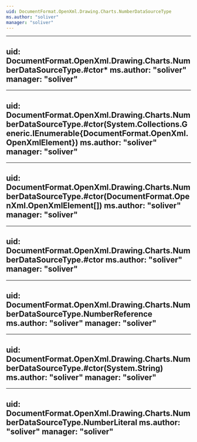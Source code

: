 ```yaml
---
uid: DocumentFormat.OpenXml.Drawing.Charts.NumberDataSourceType
ms.author: "soliver"
manager: "soliver"
---
```


---
uid: DocumentFormat.OpenXml.Drawing.Charts.NumberDataSourceType.#ctor*
ms.author: "soliver"
manager: "soliver"
---

---
uid: DocumentFormat.OpenXml.Drawing.Charts.NumberDataSourceType.#ctor(System.Collections.Generic.IEnumerable{DocumentFormat.OpenXml.OpenXmlElement})
ms.author: "soliver"
manager: "soliver"
---

---
uid: DocumentFormat.OpenXml.Drawing.Charts.NumberDataSourceType.#ctor(DocumentFormat.OpenXml.OpenXmlElement[])
ms.author: "soliver"
manager: "soliver"
---

---
uid: DocumentFormat.OpenXml.Drawing.Charts.NumberDataSourceType.#ctor
ms.author: "soliver"
manager: "soliver"
---

---
uid: DocumentFormat.OpenXml.Drawing.Charts.NumberDataSourceType.NumberReference
ms.author: "soliver"
manager: "soliver"
---

---
uid: DocumentFormat.OpenXml.Drawing.Charts.NumberDataSourceType.#ctor(System.String)
ms.author: "soliver"
manager: "soliver"
---

---
uid: DocumentFormat.OpenXml.Drawing.Charts.NumberDataSourceType.NumberLiteral
ms.author: "soliver"
manager: "soliver"
---
